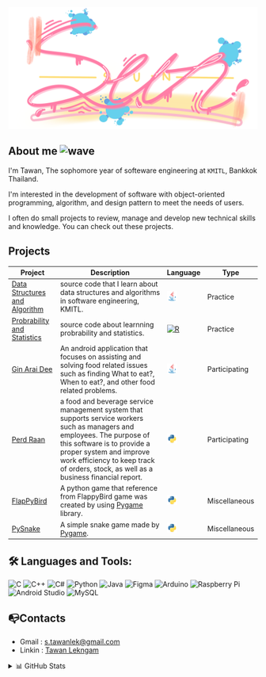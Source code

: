 ![github-banner](https://github.com/TawanLekngam/TawanLekngam/blob/main/Assets/Tawan_NameArt.png?raw=true)

## About me <img src="https://raw.githubusercontent.com/MartinHeinz/MartinHeinz/master/wave.gif" alt="wave" width="30px">

I'm Tawan, The sophomore year of softeware engineering at ``KMITL``, Bankkok Thailand.

I'm interested in the development of software with object-oriented programming, algorithm, and design pattern to meet the needs of users.

I often do small projects to review, manage and develop new technical skills and knowledge. You can check out these projects.

## Projects
|Project|Description|Language|Type|
|---|---|---|---|
|[Data Structures and Algorithm](https://github.com/TawanLekngam/SE_DSA)|source code that I learn about data structures and algorithms in software engineering, KMITL.|[<img src="https://raw.githubusercontent.com/devicons/devicon/master/icons/java/java-original.svg" alt="java" width="20" height="20" title="Java"/>](https://dev.java/)|Practice|
|[Probrability and Statistics](https://github.com/TawanLekngam/SE_ProbStats)|source code about learnning probrability and statistics.|[<img src="https://img.icons8.com/external-becris-flat-becris/20/000000/external-r-data-science-becris-flat-becris.png" title="R"/>]()|Practice|
|[Gin Arai Dee](https://github.com/deeckn/GIN-ARAI-DEE)|An android application that focuses on assisting and solving food related issues such as finding What to eat?, When to eat?, and other food related problems.|[<img src="https://raw.githubusercontent.com/devicons/devicon/master/icons/java/java-original.svg" alt="java" width="20" height="20" title="Java"/>](https://dev.java/)|Participating|
|[Perd Raan](https://github.com/TawanLekngam/SEP_Project)|a food and beverage service management system that supports service workers such as managers and employees. The purpose of this software is to provide a proper system and improve work efficiency to keep track of orders, stock, as well as a business financial report.|[<img src="https://raw.githubusercontent.com/devicons/devicon/master/icons/python/python-original.svg" alt="python" width="20" height="20" title="Python"/>](https://www.python.org/)|Participating|
|[FlapPyBird](https://github.com/TawanLekngam/FlappyBird)|A python game that reference from FlappyBird game was created by using [Pygame](https://www.pygame.org/news) library.|[<img src="https://raw.githubusercontent.com/devicons/devicon/master/icons/python/python-original.svg" alt="python" width="20" height="20" title="Python" />](https://www.python.org/)|Miscellaneous|
|[PySnake](https://github.com/TawanLekngam/PySnake)|A simple snake game made by [Pygame](https://www.pygame.org/news).|[<img src="https://raw.githubusercontent.com/devicons/devicon/master/icons/python/python-original.svg" alt="python" width="20" height="20" title="Python"/>](https://www.python.org/)|Miscellaneous|

## 🛠️ Languages and Tools:

<p align="left"> 
    <img src="https://img.icons8.com/color/50/000000/c-programming.png" title="C"/>
    <img src="https://img.icons8.com/color/50/000000/c-plus-plus-logo.png" title="C++"/>
    <img src="https://img.icons8.com/color/50/000000/c-sharp-logo.png" title="C#"/>
    <img src="https://img.icons8.com/color/50/000000/python.png" title="Python"/>
    <img src="https://img.icons8.com/color/50/000000/java-coffee-cup-logo.png" title="Java"/>
    <img src="https://img.icons8.com/color/50/000000/figma--v1.png" title="Figma"/>
    <img src="https://img.icons8.com/color/50/000000/arduino.png" title="Arduino"/>
    <img src="https://img.icons8.com/color/50/000000/raspberry-pi.png" title="Raspberry Pi"/>
    <img src="https://img.icons8.com/color/50/000000/android-studio--v2.png" title="Android Studio"/>
    <img src="https://img.icons8.com/color/50/000000/mysql-logo.png" title="MySQL"/>
</p>

## 📭Contacts
+ Gmail : s.tawanlek@gmail.com
+ Linkin : [Tawan Lekngam](https://www.linkedin.com/in/tawan-lekngam-5341ab233/)

<details>
  <summary>📊 GitHub Stats</summary>

  <img align="left" alt="S.GitHub Stats" src="https://github-readme-stats.vercel.app/api?username=tawanlekngam&show_icons=true&theme=dark&hide_border=true" />

</details>
